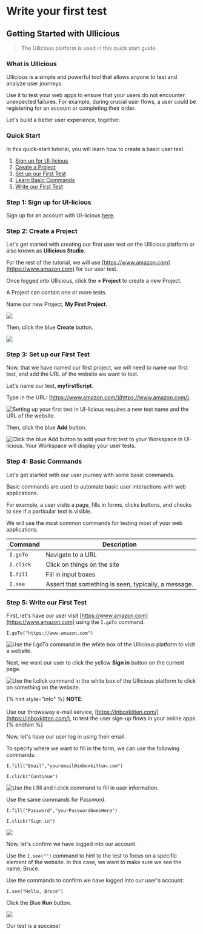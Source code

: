 # Write your first test

## Getting Started with UIlicious

> The UIlicious platform is used in this quick start guide.

### What is UIlicious

UIlicious is a simple and powerful tool that allows anyone to test and analyze user journeys.

Use it to test your web apps to ensure that your users do not encounter unexpected failures. For example, during crucial user flows, a user could be registering for an account or completing their order.

Let's build a better user experience, together.

### Quick Start

In this quick-start tutorial, you will learn how to create a basic user test.

1. [Sign up for UI-licious](./Writing-your-first-test.html#step-1-sign-up-for-ui-licious)
2. [Create a Project](./Writing-your-first-test.html#step-2-create-a-project)
3. [Set up our First Test](./Writing-your-first-test.html#step-3-set-up-our-first-test)
4. [Learn Basic Commands](./Writing-your-first-test.html#step-4-basic-commands)
5. [Write our First Test](./Writing-your-first-test.html#step-5-write-our-first-test)

### Step 1: Sign up for UI-licious <a href="#step-1-sign-up-for-ui-licious" id="step-1-sign-up-for-ui-licious"></a>

Sign up for an account with UI-licious [here](https://user.uilicious.com/signup).

### Step 2: Create a Project <a href="#step-2-create-a-project" id="step-2-create-a-project"></a>

Let's get started with creating our first user test on the UIlicious platform or also known as **UIlicious Studio**.

For the rest of the tutorial, we will use [https://www.amazon.com](https://www.amazon.com) for our user test.

Once logged into UIlicious, click the **+ Project** to create a new Project.

A Project can contain one or more tests.

Name our new Project, **My First Project**.

![](https://res.cloudinary.com/di7y5b6ed/image/upload/v1649112961/ui-licious/amazon-getting-started-example/Signup-2\_eu0qia.png)

Then, click the blue **Create** button.

![](https://res.cloudinary.com/di7y5b6ed/image/upload/v1649279350/ui-licious/amazon-getting-started-example/Signup-2a\_qeei98.png)

### Step 3: Set up our First Test <a href="#step-3-set-up-our-first-test" id="step-3-set-up-our-first-test"></a>

Now, that we have named our first project, we will need to name our first test, and add the URL of the website we want to test.

Let's name our test, **myfirstScript**.

Type in the URL: [https://www.amazon.com/](https://www.amazon.com/).

![Setting up your first test in UI-licious requires a new test name and the URL of the website.](https://res.cloudinary.com/di7y5b6ed/image/upload/v1649112961/ui-licious/amazon-getting-started-example/Signup-3\_fyzee8.png)

Then, click the blue **Add** button.

![Click the blue Add button to add your first test to your Workspace in UI-licious. Your Workspace will display your user tests.](https://res.cloudinary.com/di7y5b6ed/image/upload/v1649113557/ui-licious/amazon-getting-started-example/Signup-3a\_gj9obg.png)

### Step 4: Basic Commands <a href="#step-4-basic-commands" id="step-4-basic-commands"></a>

Let's get started with our user journey with some basic commands.

Basic commands are used to automate basic user interactions with web applications.

For example, a user visits a page, fills in forms, clicks buttons, and checks to see if a particular text is visible.

We will use the most common commands for testing most of your web applications.

| Command   | Description                                          |
| --------- | ---------------------------------------------------- |
| `I.goTo`  | Navigate to a URL                                    |
| `I.click` | Click on things on the site                          |
| `I.fill`  | Fill in input boxes                                  |
| `I.see`   | Assert that something is seen, typically, a message. |

### Step 5: Write our First Test <a href="#step-5-write-our-first-test" id="step-5-write-our-first-test"></a>

First, let's have our user visit [https://www.amazon.com](https://www.amazon.com) using the `I.goTo` command.

`I.goTo("https://www.amazon.com")`

![Use the I.goTo command in the white box of the UIlicious platform to visit a website.](https://res.cloudinary.com/di7y5b6ed/image/upload/v1649112961/ui-licious/amazon-getting-started-example/Signup-4\_g0xpan.png)

Next, we want our user to click the yellow **Sign in** button on the current page.

![Use the I.click command in the white box of the UIlicious platform to click on something on the website.](https://res.cloudinary.com/di7y5b6ed/image/upload/v1649112962/ui-licious/amazon-getting-started-example/Signup-5\_gdphpx.png)

{% hint style="info" %}
**NOTE**:\
\
Use our throwaway e-mail service, [https://inboxkitten.com/](https://inboxkitten.com/), to test the user sign-up flows in your online apps.
{% endhint %}

Now, let's have our user log in using their email.

To specify where we want to fill in the form, we can use the following commands:

`I.fill("Email","youremail@inboxkitten.com")`

`I.click("Continue")`

![Use the I.fill and I.click command to fill in user information.](https://res.cloudinary.com/di7y5b6ed/image/upload/v1649712954/ui-licious/amazon-getting-started-example/Signup6\_yr353z.png)

Use the same commands for Password.

`I.fill("Password","yourPasswordGoesHere")`

`I.click("Sign in")`

![](https://res.cloudinary.com/di7y5b6ed/image/upload/v1649713638/ui-licious/amazon-getting-started-example/Signup-7\_qh5wxv\_copy\_oohvre.png)

Now, let's confirm we have logged into our account.

Use the `I.see("")` command to hint to the test to focus on a specific element of the website. In this case, we want to make sure we see the name, Bruce.

Use the commands to confirm we have logged into our user's account:

`I.see("Hello, Bruce")`

Click the Blue **Run** button.

![](https://res.cloudinary.com/di7y5b6ed/image/upload/v1649713944/ui-licious/amazon-getting-started-example/Signup-8\_v3yrht\_copy\_tzi51e.png)

Our test is a success!
